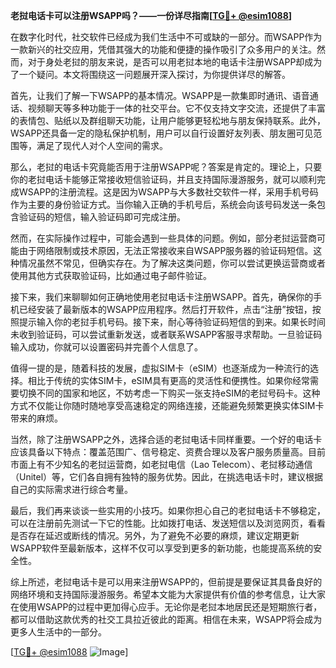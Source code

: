 **老挝电话卡可以注册WSAPP吗？——一份详尽指南[[TG💪+ @esim1088](https://t.me/s/esim1088)]**

在数字化时代，社交软件已经成为我们生活中不可或缺的一部分。而WSAPP作为一款新兴的社交应用，凭借其强大的功能和便捷的操作吸引了众多用户的关注。然而，对于身处老挝的朋友来说，是否可以用老挝本地的电话卡注册WSAPP却成为了一个疑问。本文将围绕这一问题展开深入探讨，为你提供详尽的解答。

首先，让我们了解一下WSAPP的基本情况。WSAPP是一款集即时通讯、语音通话、视频聊天等多种功能于一体的社交平台。它不仅支持文字交流，还提供了丰富的表情包、贴纸以及群组聊天功能，让用户能够更轻松地与朋友保持联系。此外，WSAPP还具备一定的隐私保护机制，用户可以自行设置好友列表、朋友圈可见范围等，满足了现代人对个人空间的需求。

那么，老挝的电话卡究竟能否用于注册WSAPP呢？答案是肯定的。理论上，只要你的老挝电话卡能够正常接收短信验证码，并且支持国际漫游服务，就可以顺利完成WSAPP的注册流程。这是因为WSAPP与大多数社交软件一样，采用手机号码作为主要的身份验证方式。当你输入正确的手机号后，系统会向该号码发送一条包含验证码的短信，输入验证码即可完成注册。

然而，在实际操作过程中，可能会遇到一些具体的问题。例如，部分老挝运营商可能由于网络限制或技术原因，无法正常接收来自WSAPP服务器的验证码短信。这种情况虽然不常见，但确实存在。为了解决这类问题，你可以尝试更换运营商或者使用其他方式获取验证码，比如通过电子邮件验证。

接下来，我们来聊聊如何正确地使用老挝电话卡注册WSAPP。首先，确保你的手机已经安装了最新版本的WSAPP应用程序。然后打开软件，点击“注册”按钮，按照提示输入你的老挝手机号码。接下来，耐心等待验证码短信的到来。如果长时间未收到验证码，可以尝试重新发送，或者联系WSAPP客服寻求帮助。一旦验证码输入成功，你就可以设置密码并完善个人信息了。

值得一提的是，随着科技的发展，虚拟SIM卡（eSIM）也逐渐成为一种流行的选择。相比于传统的实体SIM卡，eSIM具有更高的灵活性和便携性。如果你经常需要切换不同的国家和地区，不妨考虑一下购买一张支持eSIM的老挝号码卡。这种方式不仅能让你随时随地享受高速稳定的网络连接，还能避免频繁更换实体SIM卡带来的麻烦。

当然，除了注册WSAPP之外，选择合适的老挝电话卡同样重要。一个好的电话卡应该具备以下特点：覆盖范围广、信号稳定、资费合理以及客户服务质量高。目前市面上有不少知名的老挝运营商，如老挝电信（Lao Telecom）、老挝移动通信（Unitel）等，它们各自拥有独特的服务优势。因此，在挑选电话卡时，建议根据自己的实际需求进行综合考量。

最后，我们再来谈谈一些实用的小技巧。如果你担心自己的老挝电话卡不够稳定，可以在注册前先测试一下它的性能。比如拨打电话、发送短信以及浏览网页，看看是否存在延迟或断线的情况。另外，为了避免不必要的麻烦，建议定期更新WSAPP软件至最新版本，这样不仅可以享受到更多的新功能，也能提高系统的安全性。

综上所述，老挝电话卡是可以用来注册WSAPP的，但前提是要保证其具备良好的网络环境和支持国际漫游服务。希望本文能为大家提供有价值的参考信息，让大家在使用WSAPP的过程中更加得心应手。无论你是老挝本地居民还是短期旅行者，都可以借助这款优秀的社交工具拉近彼此的距离。相信在未来，WSAPP将会成为更多人生活中的一部分。

[[TG💪+ @esim1088](https://t.me/s/esim1088) ![Image](https://i.postimg.cc/4NQfJmqS/Snipaste-2025-05-13-00-14-12.png)]